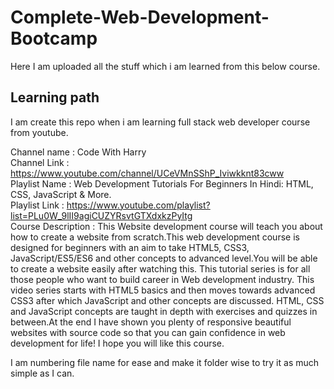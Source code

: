 # Complete-Web-Development-Bootcamp
Here I am uploaded all the stuff which i am learned from this below course.

## Learning path

I am create this repo when i am learning full stack web developer course from youtube.    

Channel name : Code With Harry  
Channel Link : https://www.youtube.com/channel/UCeVMnSShP_Iviwkknt83cww   
Playlist Name : Web Development Tutorials For Beginners In Hindi: HTML, CSS, JavaScript & More.   
Playlist Link : https://www.youtube.com/playlist?list=PLu0W_9lII9agiCUZYRsvtGTXdxkzPyItg    
Course Description : This Website development course will teach you about how to create a website from scratch.This web development course is designed for beginners with an aim to take HTML5, CSS3, JavaScript/ES5/ES6 and other concepts to advanced level.You will be able to create a website easily after watching this. This tutorial series is for all those people who want to build career in Web development industry. This video series starts with HTML5 basics and then moves towards advanced CSS3 after which JavaScript and other concepts are discussed. HTML, CSS and JavaScript concepts are taught in depth with exercises and quizzes in between.At the end I have shown you plenty of responsive beautiful websites with source code so that you can gain confidence in web development for life! I hope you will like this course.    



I am numbering file name for ease and make it folder wise to try it as much simple as I can.   
